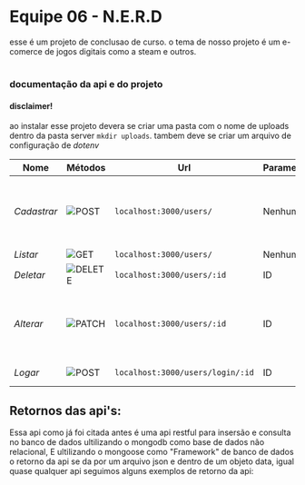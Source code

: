 # Equipe 06 - N.E.R.D


esse é um projeto de conclusao de curso. o tema de nosso projeto é um e-comerce de jogos digitais como a steam e outros.





#

### documentação da api e do projeto

#### disclaimer! 

ao instalar esse projeto devera se criar uma pasta com o nome de uploads dentro da pasta server `mkdir uploads`.
tambem deve se criar um arquivo de configuração de *dotenv*

| Nome    | Métodos |     Url                | Parametros |     body                            |
|---------|---------|------------------------|------------|-------------------------------------|
|*Cadastrar*|  ![POST](https://img.shields.io/badge/POST-yellow.svg) |``localhost:3000/users/`` | Nenhum|name, email, pass, type, imgName, src|
|*Listar*| ![GET](https://img.shields.io/badge/GET-green.svg) | `localhost:3000/users/`| Nenhum | Nenhum |
|*Deletar*| ![DELETE](https://img.shields.io/badge/DELETE-red.svg) | `localhost:3000/users/:id` | ID | Nenhum |
|*Alterar*| ![PATCH](https://img.shields.io/badge/PATCH-purple.svg) | `localhost:3000/users/:id` | ID | name, email, pass, type, imgName, src|
|*Logar*| ![POST](https://img.shields.io/badge/POST-yellow.svg) | `localhost:3000/users/login/:id` | ID | email, pass|


## Retornos das api's:

Essa api como já foi citada antes é uma api restful para insersão e consulta no banco de dados
ultilizando o mongodb como base de dados não relacional, E ultilizando o mongoose como "Framework"
de banco de dados o retorno da api se da por um arquivo json e dentro de um objeto data, igual quase
qualquer api seguimos alguns exemplos de retorno da api:

```json



```
